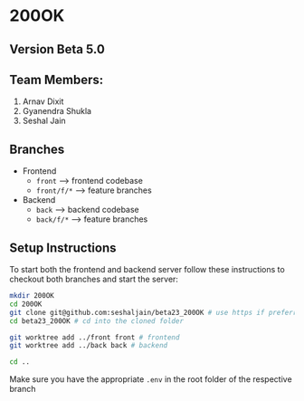 # 200OK
## Version Beta 5.0

## Team Members:

1. Arnav Dixit
2. Gyanendra Shukla
3. Seshal Jain

## Branches

- Frontend
    - `front` --> frontend codebase
    - `front/f/*` --> feature branches
- Backend
    - `back` --> backend codebase
    - `back/f/*` --> feature branches
    
## Setup Instructions

To start both the frontend and backend server follow these instructions to checkout both branches and start the server:

```sh
mkdir 200OK
cd 200OK
git clone git@github.com:seshaljain/beta23_200OK # use https if preferred
cd beta23_200OK # cd into the cloned folder

git worktree add ../front front # frontend
git worktree add ../back back # backend

cd ..
```

Make sure you have the appropriate `.env` in the root folder of the respective branch

